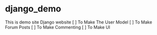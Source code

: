 # django_demo
This is demo site Django website
[ ] To Make The User Model
[ ] To Make Forum Posts
[ ] To Make Commenting
[ ] To Make UI
